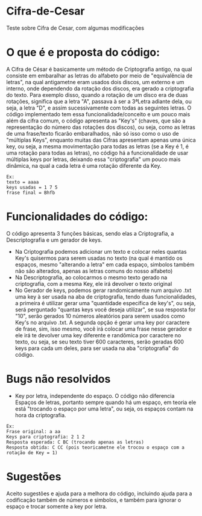 # Cifra-de-Cesar
Teste sobre Cifra de Cesar, com algumas modificações


# O que é e proposta do código:
  A Cifra de César é basicamente um método de Criptografia antigo, na qual consiste em embaralhar as letras do alfabeto por meio de "equivalência de letras", na qual antigametne eram usados dois discos, um externo e um interno, onde dependendo da rotação dos discos, era gerado a criptografia do texto. Para exemplo disso, quando a rotação de um disco era de duas rotações, significa que a letra "A", passava à ser a 3ªLetra adiante dela, ou seja, a letra "D", e assim sucessivamente com todas as seguintes letras.
  O código implementado tem essa funcionalidade/conceito e um pouco mais além da cifra comum, o código apresenta as "Key's" (chaves, que são a representação do número das rotações dos discos), ou seja, como as letras de uma frase/texto ficarão embaralhados, não só isso como o uso de "múltiplas Keys", enquanto muitas das Cifras apresentam apenas uma única key, ou seja, a mesma movimentação para todas as letras (se a Key é 1, é uma rotação para todas as letras), no código há a funcionalidade de usar múltiplas keys por letras, deixando essa "criptografia" um pouco mais dinâmica, na qual a cada letra é uma rotação diferente da Key.
  ```
  Ex:
  texto = aaaa
  keys usadas = 1 7 5
  frase final = Bhfb
  ```
 
# Funcionalidades do código:
  O código apresenta 3 funções básicas, sendo elas a Criptografia, a Descriptografia e um gerador de keys.
  - Na Criptografia podemos adicionar um texto e colocar neles quantas Key's quisermos para serem usadas no texto (na qual é mantido os espaços, mesmo "alterando a letra" em cada espaço, simbolos também não são alterados, apenas as letras comuns do nosso alfabeto)
  - Na Descriptografia, ao colocarmos o mesmo texto gerado na criptografia, com a mesma Key, ele irá devolver o texto original
  - No Gerador de keys, podemos gerar randomicamente num arquivo .txt uma key à ser usada na aba de criptografia, tendo duas funcionalidades, a primeira é utilizar gerar uma "quantidade específica de key's", ou seja, será perguntado "quantas keys você deseja utilizar", se sua resposta for "10", serão gerados 10 números aleatórios para serem usados como Key's no arquivo .txt. A segunda opção é gerar uma key por caractere de frase, sim, isso mesmo, você irá colocar uma frase nesse gerador e ele irá te devolver uma key diferente e randômica por caractere no texto, ou seja, se seu texto tiver 600 caracteres, serão geradas 600 keys para cada um deles, para ser usada na aba "criptografia" do código.

# Bugs não resolvidos
  - Key por letra, independente do espaço. O código não diferencia Espaços de letras, portanto sempre quando há um espaço, em teoria ele está "trocando o espaço por uma letra", ou seja, os espaços contam na hora da criptografia.
 ```
 Ex:
 Frase original: a aa
 Keys para criptografia: 2 1 2
 Resposta esperada: C BC (trocando apenas as letras)
 Resposta obtida: C CC (pois teoricametne ele trocou o espaço com a rotação de Key = 1)
```
# Sugestões
  Aceito sugestões e ajuda para a melhora do código, incluindo ajuda para a codificação também de números e simbolos, e também para ignorar o espaço e trocar somente a key por letra.
